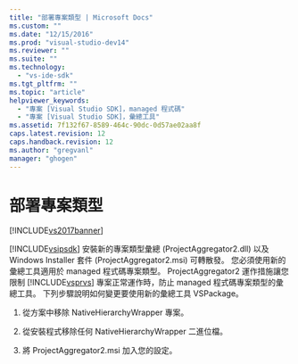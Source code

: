 ```yaml
---
title: "部署專案類型 | Microsoft Docs"
ms.custom: ""
ms.date: "12/15/2016"
ms.prod: "visual-studio-dev14"
ms.reviewer: ""
ms.suite: ""
ms.technology: 
  - "vs-ide-sdk"
ms.tgt_pltfrm: ""
ms.topic: "article"
helpviewer_keywords: 
  - "專案 [Visual Studio SDK]，managed 程式碼"
  - "專案 [Visual Studio SDK]，彙總工具"
ms.assetid: 7f132f67-8589-464c-90dc-0d57ae02aa8f
caps.latest.revision: 12
caps.handback.revision: 12
ms.author: "gregvanl"
manager: "ghogen"
---
```

# 部署專案類型
[!INCLUDE[vs2017banner](../../code-quality/includes/vs2017banner.md)]

[!INCLUDE[vsipsdk](../../extensibility/includes/vsipsdk_md.md)] 安裝新的專案類型彙總 \(ProjectAggregator2.dll\) 以及 Windows Installer 套件 \(ProjectAggregator2.msi\) 可轉散發。 您必須使用新的彙總工具適用於 managed 程式碼專案類型。 ProjectAggregator2 運作措施讓您限制 [!INCLUDE[vsprvs](../../code-quality/includes/vsprvs_md.md)] 專案正常運作時，防止 managed 程式碼專案類型的彙總工具。 下列步驟說明如何變更要使用新的彙總工具 VSPackage。  
  
1.  從方案中移除 NativeHierarchyWrapper 專案。  
  
2.  從安裝程式移除任何 NativeHierarchyWrapper 二進位檔。  
  
3.  將 ProjectAggregator2.msi 加入您的設定。